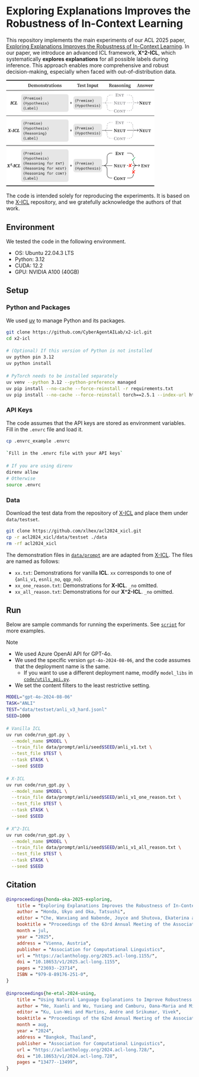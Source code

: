 # Exploring Explanations Improves the Robustness of In-Context Learning

This repository implements the main experiments of our ACL 2025 paper, [Exploring Explanations Improves the Robustness of In-Context Learning](https://aclanthology.org/2025.acl-long.1155/).
In our paper, we introduce an advanced ICL framework, **X^2-ICL**, which systematically **explores explanations** for all possible labels during inference.
This approach enables more comprehensive and robust decision-making, especially when faced with out-of-distribution data.

<img src="image/x2icl_overview.png" width="400">

The code is intended solely for reproducing the experiments.
It is based on the [X-ICL](https://github.com/xlhex/acl2024_xicl) repository, and we gratefully acknowledge the authors of that work.


## Environment

We tested the code in the following environment.

* OS: Ubuntu 22.04.3 LTS
* Python: 3.12
* CUDA: 12.2
* GPU: NVIDIA A100 (40GB)


## Setup

### Python and Packages

We used [uv](https://github.com/astral-sh/uv) to manage Python and its packages.
```bash
git clone https://github.com/CyberAgentAILab/x2-icl.git
cd x2-icl

# (Optional) If this version of Python is not installed
uv python pin 3.12
uv python install

# PyTorch needs to be installed separately
uv venv --python 3.12 --python-preference managed
uv pip install --no-cache --force-reinstall -r requirements.txt
uv pip install --no-cache --force-reinstall torch==2.5.1 --index-url https://download.pytorch.org/whl/cu121
```

### API Keys

The code assumes that the API keys are stored as environment variables.
Fill in the `.envrc` file and load it.

```bash
cp .envrc_example .envrc

`Fill in the .envrc file with your API keys`

# If you are using direnv
direnv allow
# Otherwise
source .envrc
```

### Data

Download the test data from the repository of [X-ICL](https://github.com/xlhex/acl2024_xicl) and place them under `data/testset`.
```bash
git clone https://github.com/xlhex/acl2024_xicl.git
cp -r acl2024_xicl/data/testset ./data
rm -rf acl2024_xicl
```

The demonstration files in [`data/prompt`](data/prompt) are are adapted from [X-ICL](https://github.com/xlhex/acl2024_xicl).
The files are named as follows:
* `xx.txt`: Demonstrations for vanilla **ICL**. `xx` corresponds to one of {`anli_v1`, `esnli_no`, `qqp_no`}.
* `xx_one_reason.txt`: Demonstrations for **X-ICL**. `_no` omitted.
* `xx_all_reason.txt`: Demonstrations for our **X^2-ICL**. `_no` omitted.


## Run

Below are sample commands for running the experiments. See [`script`](script) for more examples.  

> [!NOTE]
> * We used Azure OpenAI API for GPT-4o.
> * We used the specific version `gpt-4o-2024-08-06`, and the code assumes that the deployment name is the same.
>   - If you want to use a different deployment name, modify `model_libs` in [`code/utils_api.py`](code/utils_api.py).
> * We set the content filters to the least restrictive setting.

```bash
MODEL="gpt-4o-2024-08-06"
TASK="ANLI"
TEST="data/testset/anli_v3_hard.jsonl"
SEED=1000

# Vanilla ICL
uv run code/run_gpt.py \
  --model_name $MODEL \
  --train_file data/prompt/anli/seed$SEED/anli_v1.txt \
  --test_file $TEST \
  --task $TASK \
  --seed $SEED

# X-ICL
uv run code/run_gpt.py \
  --model_name $MODEL \
  --train_file data/prompt/anli/seed$SEED/anli_v1_one_reason.txt \
  --test_file $TEST \
  --task $TASK \
  --seed $SEED

# X^2-ICL
uv run code/run_gpt.py \
  --model_name $MODEL \
  --train_file data/prompt/anli/seed$SEED/anli_v1_all_reason.txt \
  --test_file $TEST \
  --task $TASK \
  --seed $SEED
```


## Citation

```bibtex
@inproceedings{honda-oka-2025-exploring,
    title = "Exploring Explanations Improves the Robustness of In-Context Learning",
    author = "Honda, Ukyo and Oka, Tatsushi",
    editor = "Che, Wanxiang and Nabende, Joyce and Shutova, Ekaterina and Pilehvar, Mohammad Taher",
    booktitle = "Proceedings of the 63rd Annual Meeting of the Association for Computational Linguistics (Volume 1: Long Papers)",
    month = jul,
    year = "2025",
    address = "Vienna, Austria",
    publisher = "Association for Computational Linguistics",
    url = "https://aclanthology.org/2025.acl-long.1155/",
    doi = "10.18653/v1/2025.acl-long.1155",
    pages = "23693--23714",
    ISBN = "979-8-89176-251-0",
}

@inproceedings{he-etal-2024-using,
    title = "Using Natural Language Explanations to Improve Robustness of In-context Learning",
    author = "He, Xuanli and Wu, Yuxiang and Camburu, Oana-Maria and Minervini, Pasquale and Stenetorp, Pontus",
    editor = "Ku, Lun-Wei and Martins, Andre and Srikumar, Vivek",
    booktitle = "Proceedings of the 62nd Annual Meeting of the Association for Computational Linguistics (Volume 1: Long Papers)",
    month = aug,
    year = "2024",
    address = "Bangkok, Thailand",
    publisher = "Association for Computational Linguistics",
    url = "https://aclanthology.org/2024.acl-long.728/",
    doi = "10.18653/v1/2024.acl-long.728",
    pages = "13477--13499",
}
```
